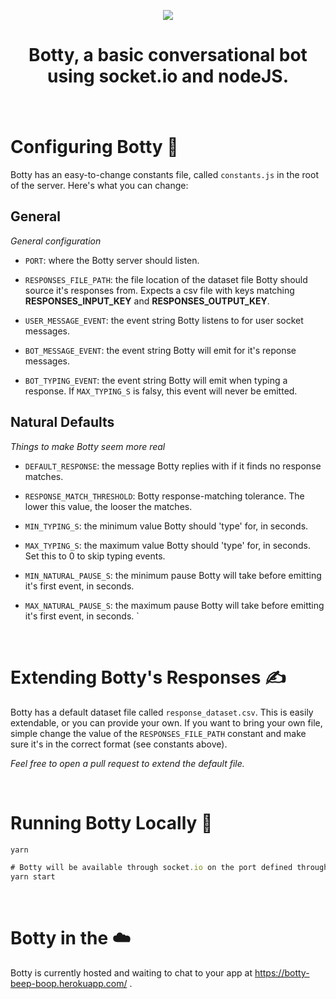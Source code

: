 <p align="center">
  <img src="https://puu.sh/GTori/c6f7e9cae8.jpg">
  <h1 align="center"> Botty, a basic conversational bot using socket.io and nodeJS.</h1>
</p>

###

&nbsp;
# Configuring Botty 🔧
Botty has an easy-to-change constants file, called `constants.js` in the root of the server. Here's what you can change:

## General
*General configuration*
- `PORT`: where the Botty server should listen.

  
- `RESPONSES_FILE_PATH`: the file location of the dataset file Botty should source it's responses from. Expects a csv file with keys matching **RESPONSES_INPUT_KEY** and **RESPONSES_OUTPUT_KEY**.
  

- `USER_MESSAGE_EVENT`: the event string Botty listens to for user socket messages.
  

- `BOT_MESSAGE_EVENT`: the event string Botty will emit for it's reponse messages.
  

- `BOT_TYPING_EVENT`: the event string Botty will emit when typing a response. If `MAX_TYPING_S` is falsy, this event will never be emitted.

## Natural Defaults 
*Things to make Botty seem more real*

- `DEFAULT_RESPONSE`: the message Botty replies with if it finds no response matches.
  

- `RESPONSE_MATCH_THRESHOLD`: Botty response-matching tolerance. The lower this value, the looser the matches. 
  

- `MIN_TYPING_S`: the minimum value Botty should 'type' for, in seconds.
  

- `MAX_TYPING_S`: the maximum value Botty should 'type' for, in seconds. Set this to 0 to skip typing events.
  

- `MIN_NATURAL_PAUSE_S`: the minimum pause Botty will take before emitting it's first event, in seconds.
  

- `MAX_NATURAL_PAUSE_S`: the maximum pause Botty will take before emitting it's first event, in seconds.
`

&nbsp;
# Extending Botty's Responses ✍️
Botty has a default dataset file called `response_dataset.csv`. This is easily extendable, or you can provide your own. If you want to bring your own file, simple change the value of the `RESPONSES_FILE_PATH` constant and make sure it's in the correct format (see constants above). 

*Feel free to open a pull request to extend the default file.*

&nbsp;
# Running Botty Locally 🚀
```javascript
yarn

# Botty will be available through socket.io on the port defined through the PORT constant
yarn start
```

&nbsp;
# Botty in the ☁️
Botty is currently hosted and waiting to chat to your app at https://botty-beep-boop.herokuapp.com/ .
